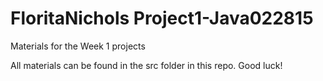 # FloritaNichols Project1-Java022815
Materials for the Week 1 projects

All materials can be found in the src folder in this repo.
Good luck!
